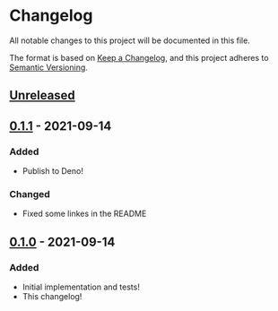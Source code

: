 # Changelog

All notable changes to this project will be documented in this file.

The format is based on [Keep a Changelog](https://keepachangelog.com/en/1.0.0/), and this project adheres to [Semantic Versioning](https://semver.org/spec/v2.0.0.html).

## [Unreleased]

## [0.1.1] - 2021-09-14

### Added

- Publish to Deno!

### Changed

- Fixed some linkes in the README

## [0.1.0] - 2021-09-14

### Added

- Initial implementation and tests!
- This changelog!

[unreleased]: https://github.com/joeltg/big-varint/compare/v0.1.1...HEAD
[0.1.1]: https://github.com/joeltg/big-varint/compare/v0.1.1
[0.1.0]: https://github.com/joeltg/big-varint/compare/v0.1.0
